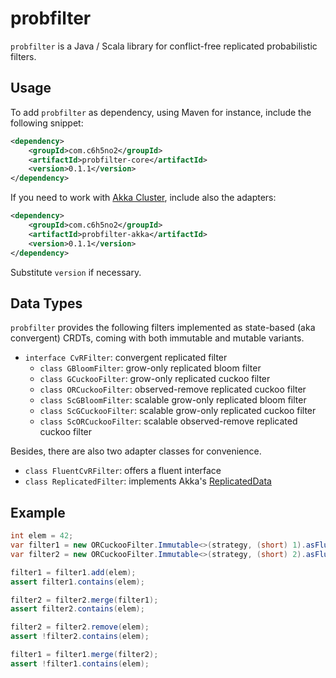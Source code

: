 # probfilter
`probfilter` is a Java / Scala library for conflict-free replicated probabilistic filters.

## Usage
To add `probfilter` as dependency, using Maven for instance, include the following snippet:
```xml
<dependency>
    <groupId>com.c6h5no2</groupId>
    <artifactId>probfilter-core</artifactId>
    <version>0.1.1</version>
</dependency>
```

If you need to work with [Akka Cluster](https://doc.akka.io/docs/akka/current/typed/index-cluster.html), include also the adapters:
```xml
<dependency>
    <groupId>com.c6h5no2</groupId>
    <artifactId>probfilter-akka</artifactId>
    <version>0.1.1</version>
</dependency>
```

Substitute `version` if necessary.

## Data Types
`probfilter` provides the following filters implemented as state-based (aka convergent) CRDTs, coming with both immutable and mutable variants.

- `interface CvRFilter`: convergent replicated filter
  - `class GBloomFilter`: grow-only replicated bloom filter
  - `class GCuckooFilter`: grow-only replicated cuckoo filter
  - `class ORCuckooFilter`: observed-remove replicated cuckoo filter
  - `class ScGBloomFilter`: scalable grow-only replicated bloom filter
  - `class ScGCuckooFilter`: scalable grow-only replicated cuckoo filter
  - `class ScORCuckooFilter`: scalable observed-remove replicated cuckoo filter

Besides, there are also two adapter classes for convenience.
- `class FluentCvRFilter`: offers a fluent interface
- `class ReplicatedFilter`: implements Akka's [ReplicatedData](https://doc.akka.io/docs/akka/current/typed/distributed-data.html#replicated-data-types)

## Example
```java
int elem = 42;
var filter1 = new ORCuckooFilter.Immutable<>(strategy, (short) 1).asFluent();
var filter2 = new ORCuckooFilter.Immutable<>(strategy, (short) 2).asFluent();

filter1 = filter1.add(elem);
assert filter1.contains(elem);

filter2 = filter2.merge(filter1);
assert filter2.contains(elem);

filter2 = filter2.remove(elem);
assert !filter2.contains(elem);

filter1 = filter1.merge(filter2);
assert !filter1.contains(elem);
```

